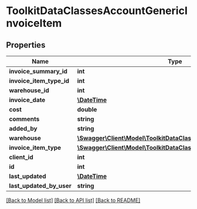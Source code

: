 # ToolkitDataClassesAccountGenericInvoiceItem

## Properties
Name | Type | Description | Notes
------------ | ------------- | ------------- | -------------
**invoice_summary_id** | **int** |  | [optional] 
**invoice_item_type_id** | **int** |  | [optional] 
**warehouse_id** | **int** |  | [optional] 
**invoice_date** | [**\DateTime**](\DateTime.md) |  | [optional] 
**cost** | **double** |  | [optional] 
**comments** | **string** |  | [optional] 
**added_by** | **string** |  | [optional] 
**warehouse** | [**\Swagger\Client\Model\ToolkitDataClassesStockWarehouse**](ToolkitDataClassesStockWarehouse.md) |  | [optional] 
**invoice_item_type** | [**\Swagger\Client\Model\ToolkitDataClassesAccountInvoiceItemType**](ToolkitDataClassesAccountInvoiceItemType.md) |  | [optional] 
**client_id** | **int** |  | [optional] 
**id** | **int** |  | [optional] 
**last_updated** | [**\DateTime**](\DateTime.md) |  | [optional] 
**last_updated_by_user** | **string** |  | [optional] 

[[Back to Model list]](../README.md#documentation-for-models) [[Back to API list]](../README.md#documentation-for-api-endpoints) [[Back to README]](../README.md)


